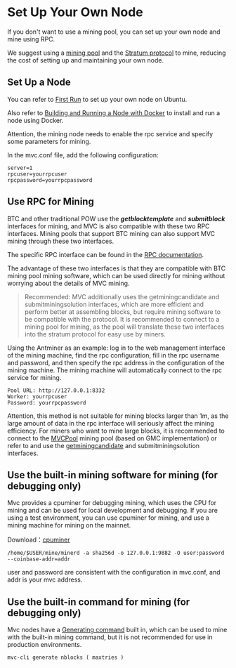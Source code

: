 # Set Up Your Own Node

If you don't want to use a mining pool, you can set up your own node and mine using RPC.

We suggest using a [mining pool](./connect-to-mining-pool.md) and
the [Stratum protocol](../concepts/stratum-protocol.md) to mine, reducing the cost of setting up and maintaining your
own node.

## Set Up a Node

You can refer to [First Run](../../nodes/installation/first-run.md) to set up your own node on Ubuntu.

Also refer to [Building and Running a Node with Docker](../../nodes/installation/docker-build.md) to install and run a
node using Docker.

Attention, the mining node needs to enable the rpc service and specify some parameters for mining.

In the mvc.conf file, add the following configuration:

```text
server=1
rpcuser=yourrpcuser
rpcpassword=yourrpcpassword
```

## Use RPC for Mining

BTC and other traditional POW use the ***getblocktemplate*** and ***submitblock*** interfaces for mining, and MVC is
also compatible with these two RPC interfaces. Mining pools that support BTC mining can also support MVC mining through
these two interfaces.

The specific RPC interface can be found in the [RPC documentation](../../nodes/usage/mvc-cli/mining.md).

The advantage of these two interfaces is that they are compatible with BTC mining pool mining software, which can be
used directly for mining without worrying about the details of MVC mining.

> Recommended: MVC additionally uses the getminingcandidate and submitminingsolution interfaces, which are more
> efficient and perform better at assembling blocks, but require mining software to be compatible with the protocol. It
> is
> recommended to connect to a mining pool for mining, as the pool will translate these two interfaces into the stratum
> protocol for easy use by miners.

Using the Antminer as an example: log in to the web management interface of the mining machine, find the rpc
configuration, fill in the rpc username and password, and then specify the rpc address in the configuration of the
mining machine. The mining machine will automatically connect to the rpc service for mining.

```text
Pool URL: http://127.0.0.1:8332
Worker: yourrpcuser
Password: yourrpcpassword
```

Attention, this method is not suitable for mining blocks larger than 1m, as the large amount of data in the rpc
interface will seriously affect the mining efficiency. For miners who want to mine large blocks, it is recommended to
connect to the [MVCPool](https://mvcpool.com/) mining pool (based on GMC implementation) or refer to and use
the [getminingcandidate](../concepts/get-mining-candidate.md) and submitminingsolution interfaces.

## Use the built-in mining software for mining (for debugging only)

Mvc provides a cpuminer for debugging mining, which uses the CPU for mining and can be used for local development and debugging. If you are using a test environment, you can use cpuminer for mining, and use a mining machine for mining on the mainnet.

Download：[cpuminer](https://github.com/mvc-labs/mvc-mining-instruction/releases/download/v0.2.0.0/cpuminer.tar.gz)

```text
/home/$USER/mine/minerd -a sha256d -o 127.0.0.1:9882 -O user:password --coinbase-addr=addr
```

user and password are consistent with the configuration in mvc.conf, and addr is your mvc address.

## Use the built-in command for mining (for debugging only)

Mvc nodes have a [Generating command](../../nodes/usage/mvc-cli/generating.md) built in, which can be used to mine with the built-in mining command, but it is not recommended for use in production environments.

```text
mvc-cli generate nblocks ( maxtries )
```
